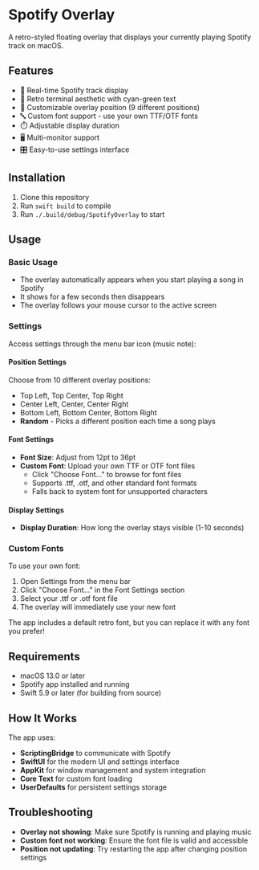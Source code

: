 # Spotify Overlay

A retro-styled floating overlay that displays your currently playing Spotify track on macOS.

## Features

- 🎵 Real-time Spotify track display
- 🎨 Retro terminal aesthetic with cyan-green text
- 📍 Customizable overlay position (9 different positions)
- 🔤 Custom font support - use your own TTF/OTF fonts
- ⏱️ Adjustable display duration
- 🖥️ Multi-monitor support
- 🎛️ Easy-to-use settings interface

## Installation

1. Clone this repository
2. Run `swift build` to compile
3. Run `./.build/debug/SpotifyOverlay` to start

## Usage

### Basic Usage
- The overlay automatically appears when you start playing a song in Spotify
- It shows for a few seconds then disappears
- The overlay follows your mouse cursor to the active screen

### Settings
Access settings through the menu bar icon (music note):

#### Position Settings
Choose from 10 different overlay positions:
- Top Left, Top Center, Top Right
- Center Left, Center, Center Right  
- Bottom Left, Bottom Center, Bottom Right
- **Random** - Picks a different position each time a song plays

#### Font Settings
- **Font Size**: Adjust from 12pt to 36pt
- **Custom Font**: Upload your own TTF or OTF font files
  - Click "Choose Font..." to browse for font files
  - Supports .ttf, .otf, and other standard font formats
  - Falls back to system font for unsupported characters

#### Display Settings
- **Display Duration**: How long the overlay stays visible (1-10 seconds)

### Custom Fonts
To use your own font:
1. Open Settings from the menu bar
2. Click "Choose Font..." in the Font Settings section
3. Select your .ttf or .otf font file
4. The overlay will immediately use your new font

The app includes a default retro font, but you can replace it with any font you prefer!

## Requirements

- macOS 13.0 or later
- Spotify app installed and running
- Swift 5.9 or later (for building from source)

## How It Works

The app uses:
- **ScriptingBridge** to communicate with Spotify
- **SwiftUI** for the modern UI and settings interface
- **AppKit** for window management and system integration
- **Core Text** for custom font loading
- **UserDefaults** for persistent settings storage

## Troubleshooting

- **Overlay not showing**: Make sure Spotify is running and playing music
- **Custom font not working**: Ensure the font file is valid and accessible
- **Position not updating**: Try restarting the app after changing position settings